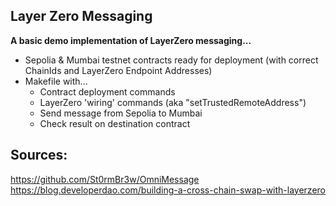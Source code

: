 ## Layer Zero Messaging

**A basic demo implementation of LayerZero messaging...**

- Sepolia & Mumbai testnet contracts ready for deployment (with correct ChainIds and LayerZero Endpoint Addresses)
- Makefile with...
  - Contract deployment commands
  - LayerZero 'wiring' commands (aka "setTrustedRemoteAddress")
  - Send message from Sepolia to Mumbai
  - Check result on destination contract

## Sources:

https://github.com/St0rmBr3w/OmniMessage
https://blog.developerdao.com/building-a-cross-chain-swap-with-layerzero
